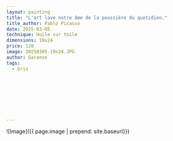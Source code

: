 ```yaml
---
layout: painting
title: "L'art lave notre âme de la poussière du quotidien." 
title_author: Pablo Picasso     
date: 2025-03-05 
technique: Huile sur toile
dimensions: 19x24
price: 120
image: 20250305-19x24.JPG
author: Garanse
tags:
  - Gris
  
  
  
  
 
  
  
  
---
```

![Image]({{ page.image | prepend: site.baseurl}})

